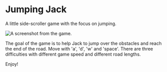 # Jumping Jack
A little side-scroller game with the focus on jumping.

![A screenshot from the game.](https://i.imgur.com/RC2wDaA.png)

The goal of the game is to help Jack to jump over the obstacles and reach the end of the road. Move with 'a', 'd', 'w' and 'space'. There are three difficulties with different game speed and different road lengths. 

Enjoy!
